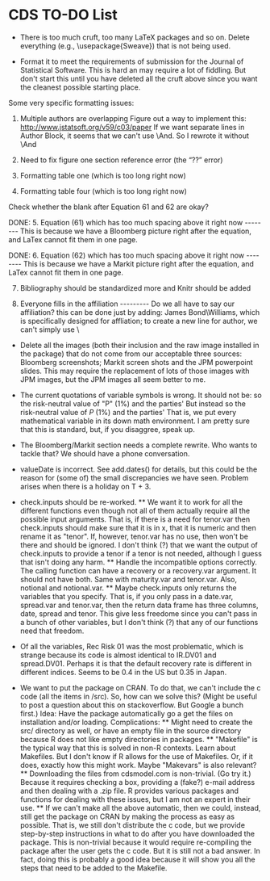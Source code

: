 CDS TO-DO List
========================================================
* There is too much cruft, too many LaTeX packages and so on. Delete everything (e.g., \usepackage{Sweave}) that is not being used.

* Format it to meet the requirements of submission for the Journal of Statistical Software. This is hard an may require a lot of fiddling. But don't start this until you have deleted all the cruft above since you want the cleanest possible starting place.

Some very specific formatting issues:

1. Multiple authors are overlapping
   Figure out a way to implement this: http://www.jstatsoft.org/v59/c03/paper
   If we want separate lines in Author Block, it seems that we can't use \And. So I rewrote it without \And

2. Need to fix figure one section reference error (the “??” error)

3. Formatting table one (which is too long right now)

4. Formatting table four (which is too long right now)

Check whether the blank after Equation 61 and 62 are okay?

DONE: 5. Equation (61) which has too much spacing above it right now
-------- This is because we have a Bloomberg picture right after the equation, and LaTex cannot fit them in one page. 

DONE: 6. Equation (62) which has too much spacing above it right now
-------- This is because we have a Markit picture right after the equation, and LaTex cannot fit them in one page. 

7. Bibliography should be standardized more and Knitr should be added

8. Everyone fills in the affiliation
--------- Do we all have to say our affiliation? this can be done just by adding: James Bond\\Williams, which is specifically designed for affliation; to create a new line for author, we can't simply use \\

* Delete all the images (both their inclusion and the raw image installed in the package) that do not come from our acceptable three sources: Bloomberg screenshots; Markit screen shots and the JPM powerpoint slides. This may require the replacement of lots of those images with JPM images, but the JPM images all seem better to me.

* The current quotations of variable symbols is wrong. It should not be:
  so the risk-neutral value of "P" (1\%) and the parties'
But instead
  so the risk-neutral value of $P$ (1\%) and the parties'
That is, we put every mathematical variable in its down math environment. I am pretty sure that this is standard, but, if you disaggree, speak up.
* The Bloomberg/Markit section needs a complete rewrite. Who wants to tackle that? We should have a phone conversation.


* valueDate is incorrect. See add.dates() for details, but this could be the reason for (some of) the small discrepancies we have seen. Problem arises when there is a holiday on T + 3.

* check.inputs should be re-worked. 
** We want it to work for all the different functions even though not all of them actually require all the possible input arguments. That is, if there is a need for tenor.var then check.inputs should make sure that it is in x, that it is numeric and then rename it as "tenor". If, however, tenor.var has no use, then won't be there and should be ignored. I don't think (?) that we want the output of check.inputs to provide a tenor if a tenor is not needed, although I guess that isn't doing any harm.
** Handle the incompatible options correctly. The calling function can have a recovery or a recovery.var argument. It should not have both. Same with maturity.var and tenor.var. Also, notional and notional.var.
** Maybe check.inputs only returns the variables that you specify. That is, if you only pass in a date.var, spread.var and tenor.var, then the return data frame has three columns, date, spread and tenor. This give less freedome since you can't pass in a bunch of other variables, but I don't think (?) that any of our functions need that freedom.

* Of all the variables, Rec Risk 01 was the most problematic, which is strange because its code is almost identical to IR.DV01 and spread.DV01. Perhaps it is that the default recovery rate is different in different indices. Seems to be 0.4 in the US but 0.35 in Japan.



* We want to put the package on CRAN. To do that, we can't include the c code (all the items in /src). So, how can we solve this? (Might be useful to post a question about this on stackoverflow. But Google a bunch first.) Idea: Have the package automatically go a get the files on installation and/or loading. Complications:
** Might need to create the src/ directory as well, or have an empty file in the source directory because R does not like empty directories in packages.
** "Makefile" is the typical way that this is solved in non-R contexts. Learn about Makefiles. But I don't know if R allows for the use of Makefiles. Or, if it does, exactly how this might work. Maybe "Makevars" is also relevant?
** Downloading the files from cdsmodel.com is non-trivial. (Go try it.) Because it requires checking a box, providing a (fake?) e-mail address and then dealing with a .zip file. R provides various packages and functions for dealing with these issues, but I am not an expert in their use.
** If we can't make all the above automatic, then we could, instead, still get the package on CRAN by making the process as easy as possible. That is, we still don't distribute the c code, but we provide step-by-step instructions in what to do after you have downloaded the package. This is non-trivial because it would require re-compiling the package after the user gets the c code. But it is still not a bad answer. In fact, doing this is probably a good idea because it will show you all the steps that need to be added to the Makefile.




